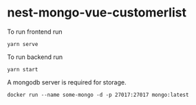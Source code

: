 # nest-mongo-vue-customerlist

To run frontend run 
```
yarn serve
```
To run backend run
```
yarn start
```

A mongodb server is required for storage.
```
docker run --name some-mongo -d -p 27017:27017 mongo:latest
```
